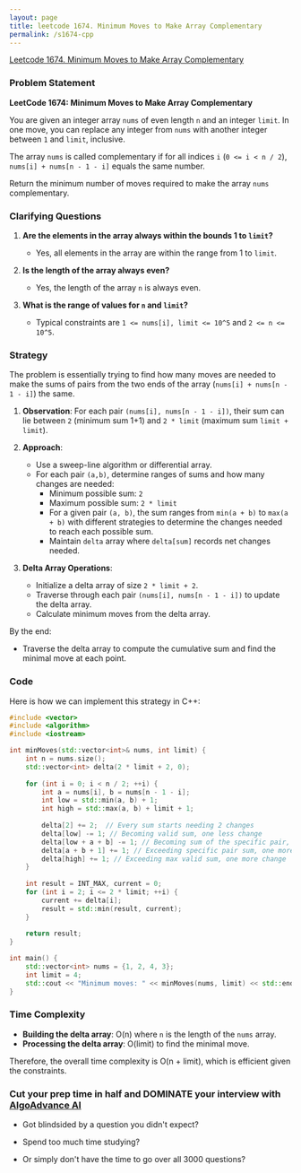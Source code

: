 ```yaml
---
layout: page
title: leetcode 1674. Minimum Moves to Make Array Complementary
permalink: /s1674-cpp
---
```

[Leetcode 1674. Minimum Moves to Make Array Complementary](https://algoadvance.github.io/algoadvance/l1674)
### Problem Statement

**LeetCode 1674: Minimum Moves to Make Array Complementary**

You are given an integer array `nums` of even length `n` and an integer `limit`. In one move, you can replace any integer from `nums` with another integer between `1` and `limit`, inclusive.

The array `nums` is called complementary if for all indices `i` (`0 <= i < n / 2`), `nums[i] + nums[n - 1 - i]` equals the same number. 

Return the minimum number of moves required to make the array `nums` complementary.

### Clarifying Questions

1. **Are the elements in the array always within the bounds 1 to `limit`?**
   - Yes, all elements in the array are within the range from 1 to `limit`.

2. **Is the length of the array always even?**
   - Yes, the length of the array `n` is always even.

3. **What is the range of values for `n` and `limit`?**
   - Typical constraints are `1 <= nums[i], limit <= 10^5` and `2 <= n <= 10^5`.

### Strategy

The problem is essentially trying to find how many moves are needed to make the sums of pairs from the two ends of the array (`nums[i] + nums[n - 1 - i]`) the same.

1. **Observation**: For each pair `(nums[i], nums[n - 1 - i])`, their sum can lie between `2` (minimum sum 1+1) and `2 * limit` (maximum sum `limit + limit`).

2. **Approach**: 
   - Use a sweep-line algorithm or differential array.
   - For each pair `(a,b)`, determine ranges of sums and how many changes are needed:
     - Minimum possible sum: `2`
     - Maximum possible sum: `2 * limit`
     - For a given pair `(a, b)`, the sum ranges from `min(a + b)` to `max(a + b)` with different strategies to determine the changes needed to reach each possible sum.
     - Maintain `delta` array where `delta[sum]` records net changes needed.

3. **Delta Array Operations**:
   - Initialize a delta array of size `2 * limit + 2`.
   - Traverse through each pair `(nums[i], nums[n - 1 - i])` to update the delta array.
   - Calculate minimum moves from the delta array.

By the end:
   - Traverse the delta array to compute the cumulative sum and find the minimal move at each point.

### Code

Here is how we can implement this strategy in C++:

```cpp
#include <vector>
#include <algorithm>
#include <iostream>

int minMoves(std::vector<int>& nums, int limit) {
    int n = nums.size();
    std::vector<int> delta(2 * limit + 2, 0);
    
    for (int i = 0; i < n / 2; ++i) {
        int a = nums[i], b = nums[n - 1 - i];
        int low = std::min(a, b) + 1;
        int high = std::max(a, b) + limit + 1;
        
        delta[2] += 2;  // Every sum starts needing 2 changes
        delta[low] -= 1; // Becoming valid sum, one less change
        delta[low + a + b] -= 1; // Becoming sum of the specific pair, one less change
        delta[a + b + 1] += 1; // Exceeding specific pair sum, one more change
        delta[high] += 1; // Exceeding max valid sum, one more change
    }
    
    int result = INT_MAX, current = 0;
    for (int i = 2; i <= 2 * limit; ++i) {
        current += delta[i];
        result = std::min(result, current);
    }
    
    return result;
}

int main() {
    std::vector<int> nums = {1, 2, 4, 3};
    int limit = 4;
    std::cout << "Minimum moves: " << minMoves(nums, limit) << std::endl;  // Output should be 1
}
```

### Time Complexity

- **Building the delta array**: O(n) where `n` is the length of the `nums` array.
- **Processing the delta array**: O(limit) to find the minimal move.
  
Therefore, the overall time complexity is O(n + limit), which is efficient given the constraints.


### Cut your prep time in half and DOMINATE your interview with [AlgoAdvance AI](https://algoAdvance.com)

- Got blindsided by a question you didn't expect?

- Spend too much time studying?

- Or simply don't have the time to go over all 3000 questions?

